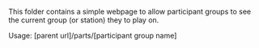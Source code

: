 This folder contains a simple webpage to allow participant groups to see the current group (or station) they to play on.


Usage: [parent url]/parts/[participant group name]